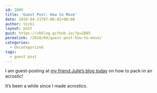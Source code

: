 ```yaml
---
id: 2805
title: 'Guest Post: How to Move'
date: 2010-04-21T07:06:02+00:00
author: Vicki
layout: post
guid: https://vkblog.github.io/?p=2805
permalink: /2010/04/guest-post-how-to-move/
categories:
  - Uncategorized
tags:
  - guest post
---
```

I am guest-posting at [my friend Julie&#8217;s blog today](http://www.julieminevich.com/moving-tips-from-a-packing-guru/) on how to pack-in an acrostic!

It&#8217;s been a while since I made acrostics.